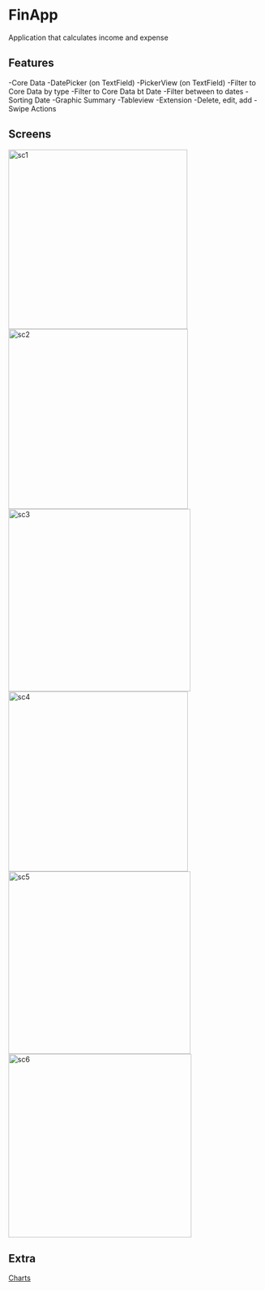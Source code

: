 # FinApp

Application that calculates income and expense

## Features
-Core Data
-DatePicker (on TextField)
-PickerView (on TextField)
-Filter to Core Data by type
-Filter to Core Data bt Date
-Filter between to dates
-Sorting Date
-Graphic Summary
-Tableview
-Extension
-Delete, edit, add
-Swipe Actions


## Screens

<img width="353" alt="sc1" src="https://user-images.githubusercontent.com/42274054/191330052-89f2f09d-d8c1-4e9e-aa2c-16fc7253f9c8.png">
<img width="354" alt="sc2" src="https://user-images.githubusercontent.com/42274054/191330074-ffcd8ec5-47ca-4256-9ffb-d5d163b2b8d6.png">
<img width="359" alt="sc3" src="https://user-images.githubusercontent.com/42274054/191330084-c05328a3-fe48-4052-af65-9d5dee23bae8.png">
<img width="354" alt="sc4" src="https://user-images.githubusercontent.com/42274054/191330090-e75138d4-91e1-4aba-85a7-5ea0547003a6.png">
<img width="359" alt="sc5" src="https://user-images.githubusercontent.com/42274054/191330105-98e22b3c-6155-4a0e-b38d-df3d04e18530.png">
<img width="361" alt="sc6" src="https://user-images.githubusercontent.com/42274054/191330121-7382c4d5-7ca4-4535-bc3c-d934c81dc9dd.png">

## Extra

[Charts](https://github.com/danielgindi/Charts)

